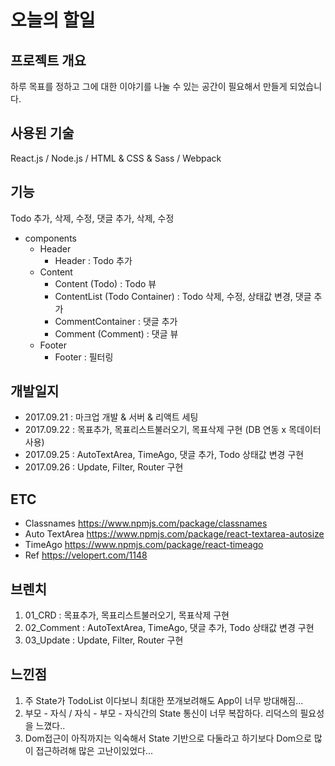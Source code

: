 # 오늘의 할일

## 프로젝트 개요 
하루 목표를 정하고 그에 대한 이야기를 나눌 수 있는 공간이 필요해서 만들게 되었습니다.

## 사용된 기술 
React.js / Node.js / HTML & CSS & Sass / Webpack

## 기능 
Todo 추가, 삭제, 수정, 댓글 추가, 삭제, 수정 
- components
  - Header 
    - Header : Todo 추가
  - Content 
    - Content (Todo) : Todo 뷰
    - ContentList (Todo Container) : Todo 삭제, 수정, 상태값 변경, 댓글 추가 
    - CommentContainer : 댓글 추가
    - Comment (Comment) : 댓글 뷰
  - Footer
    - Footer : 필터링   
   
## 개발일지 
- 2017.09.21 : 마크업 개발 & 서버 & 리액트 세팅
- 2017.09.22 : 목표추가, 목표리스트불러오기, 목표삭제 구현 (DB 연동 x 목데이터 사용)
- 2017.09.25 : AutoTextArea, TimeAgo, 댓글 추가, Todo 상태값 변경 구현
- 2017.09.26 : Update, Filter, Router 구현

## ETC
- Classnames
https://www.npmjs.com/package/classnames
- Auto TextArea
https://www.npmjs.com/package/react-textarea-autosize
- TimeAgo
https://www.npmjs.com/package/react-timeago
- Ref
https://velopert.com/1148

## 브렌치
1. 01_CRD : 목표추가, 목표리스트불러오기, 목표삭제 구현
2. 02_Comment : AutoTextArea, TimeAgo, 댓글 추가, Todo 상태값 변경 구현
3. 03_Update : Update, Filter, Router 구현

## 느낀점
1. 주 State가 TodoList 이다보니 최대한 쪼개보려해도 App이 너무 방대해짐...
2. 부모 - 자식 / 자식 - 부모 - 자식간의 State 통신이 너무 복잡하다. 리덕스의 필요성을 느꼈다.. 
3. Dom접근이 아직까지는 익숙해서 State 기반으로 다둘라고 하기보다 Dom으로 많이 접근하려해 많은 고난이있었다...